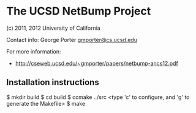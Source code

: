 The UCSD NetBump Project
========================
(c) 2011, 2012 University of California

Contact info: George Porter <gmporter@cs.ucsd.edu>

For more information:
 - http://cseweb.ucsd.edu/~gmporter/papers/netbump-ancs12.pdf

Installation instructions
-------------------------

$ mkdir build
$ cd build
$ ccmake ../src
<type 'c' to configure, and 'g' to generate the Makefile>
$ make
